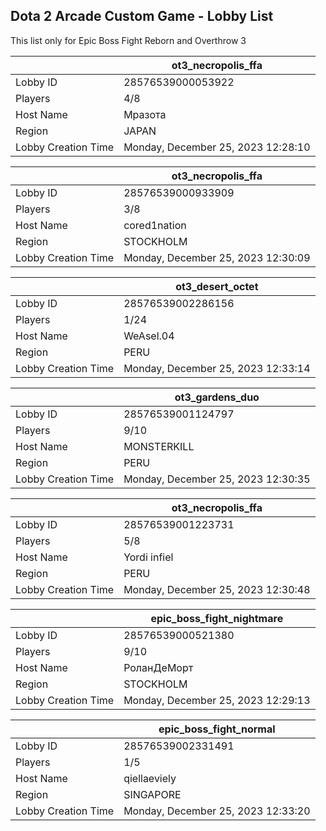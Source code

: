 ## Dota 2 Arcade Custom Game - Lobby List

This list only for Epic Boss Fight Reborn and Overthrow 3

|  | ot3_necropolis_ffa |
| ------ | ------ |
| Lobby ID | 28576539000053922 |
| Players | 4/8 |
| Host Name | Мразота |
| Region | JAPAN |
| Lobby Creation Time | Monday, December 25, 2023 12:28:10 |


|  | ot3_necropolis_ffa |
| ------ | ------ |
| Lobby ID | 28576539000933909 |
| Players | 3/8 |
| Host Name | cored1nation |
| Region | STOCKHOLM |
| Lobby Creation Time | Monday, December 25, 2023 12:30:09 |


|  | ot3_desert_octet |
| ------ | ------ |
| Lobby ID | 28576539002286156 |
| Players | 1/24 |
| Host Name | WeAsel.04 |
| Region | PERU |
| Lobby Creation Time | Monday, December 25, 2023 12:33:14 |


|  | ot3_gardens_duo |
| ------ | ------ |
| Lobby ID | 28576539001124797 |
| Players | 9/10 |
| Host Name | MONSTERKILL |
| Region | PERU |
| Lobby Creation Time | Monday, December 25, 2023 12:30:35 |


|  | ot3_necropolis_ffa |
| ------ | ------ |
| Lobby ID | 28576539001223731 |
| Players | 5/8 |
| Host Name | Yordi infiel |
| Region | PERU |
| Lobby Creation Time | Monday, December 25, 2023 12:30:48 |


|  | epic_boss_fight_nightmare |
| ------ | ------ |
| Lobby ID | 28576539000521380 |
| Players | 9/10 |
| Host Name | РоланДеМорт |
| Region | STOCKHOLM |
| Lobby Creation Time | Monday, December 25, 2023 12:29:13 |


|  | epic_boss_fight_normal |
| ------ | ------ |
| Lobby ID | 28576539002331491 |
| Players | 1/5 |
| Host Name | qiellaeviely |
| Region | SINGAPORE |
| Lobby Creation Time | Monday, December 25, 2023 12:33:20 |


